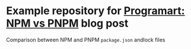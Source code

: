 # Example repository for [Programart: NPM vs PNPM](https://www.programart.dev/posts/npm_vs_pnpm) blog post

Comparison between NPM and PNPM `package.json` andlock files
